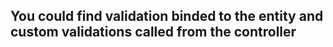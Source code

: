 ## You could find validation binded to the entity and custom validations called from the controller
